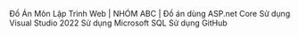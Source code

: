 Đồ Án Môn Lập Trình Web
| NHÓM ABC |
Đồ án dùng ASP.net Core
Sử dụng Visual Studio 2022
Sử dụng Microsoft SQL
Sử dụng GitHub
